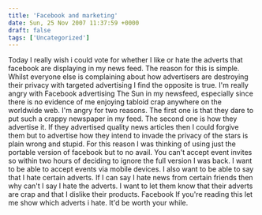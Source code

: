 ```yaml
---
title: 'Facebook and marketing'
date: Sun, 25 Nov 2007 11:37:59 +0000
draft: false
tags: ['Uncategorized']
---
```


Today I really wish i could vote for whether I like or hate the adverts that facebook are displaying in my news feed. The reason for this is simple. Whilst everyone else is complaining about how advertisers are destroying their privacy with targeted advertising I find the opposite is true. I'm really angry with Facebook advertising The Sun in my newsfeed, especially since there is no evidence of me enjoying tabloid crap anywhere on the worldwide web. I'm angry for two reasons. The first one is that they dare to put such a crappy newspaper in my feed. The second one is how they advertise it. If they advertised quality news articles then I could forgive them but to advertise how they intend to invade the privacy of the stars is plain wrong and stupid. For this reason I was thinking of using just the portable version of facebook but to no avail. You can't accept event invites so within two hours of deciding to ignore the full version I was back. I want to be able to accept events via mobile devices. I also want to be able to say that I hate certain adverts. If I can say I hate news from certain friends then why can't I say I hate the adverts. I want to let them know that their adverts are crap and that I dislike their products. Facebook If you're reading this let me show which adverts i hate. It'd be worth your while.